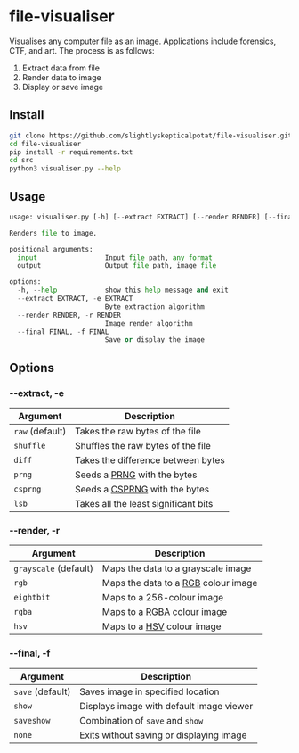 # file-visualiser
Visualises any computer file as an image. Applications include forensics, CTF, and art. The process is as follows:

1. Extract data from file
2. Render data to image
3. Display or save image 

## Install
```bash
git clone https://github.com/slightlyskepticalpotat/file-visualiser.git
cd file-visualiser
pip install -r requirements.txt
cd src
python3 visualiser.py --help
```

## Usage
```py
usage: visualiser.py [-h] [--extract EXTRACT] [--render RENDER] [--final FINAL] input output

Renders file to image.

positional arguments:
  input                 Input file path, any format
  output                Output file path, image file

options:
  -h, --help            show this help message and exit
  --extract EXTRACT, -e EXTRACT
                        Byte extraction algorithm
  --render RENDER, -r RENDER
                        Image render algorithm
  --final FINAL, -f FINAL
                        Save or display the image
```

## Options
### --extract, -e
| Argument  | Description |
| ------------- | ------------- |
| `raw` (default) | Takes the raw bytes of the file  |
| `shuffle` | Shuffles the raw bytes of the file  |
| `diff` | Takes the difference between bytes  |
| `prng` | Seeds a [PRNG](https://en.wikipedia.org/wiki/Pseudorandom_number_generator) with the bytes  |
| `csprng` | Seeds a [CSPRNG](https://en.wikipedia.org/wiki/CSPRNG) with the bytes  |
| `lsb` | Takes all the least significant bits  |

### --render, -r
| Argument  | Description |
| ------------- | ------------- |
| `grayscale` (default) | Maps the data to a grayscale image  |
| `rgb` | Maps the data to a [RGB](https://en.wikipedia.org/wiki/RGB_color_model) colour image  |
| `eightbit` | Maps to a 256-colour image  |
| `rgba` | Maps to a [RGBA](https://en.wikipedia.org/wiki/RGBA_color_model) colour image  |
| `hsv` | Maps to a [HSV](https://en.wikipedia.org/wiki/HSL_and_HSV) colour image  |

### --final, -f
| Argument  | Description |
| ------------- | ------------- |
| `save` (default) | Saves image in specified location  |
| `show` | Displays image with default image viewer  |
| `saveshow` | Combination of `save` and `show`  |
| `none` | Exits without saving or displaying image  |
